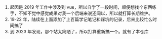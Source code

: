 1. 起因是 2019 年工作中涉及到 vue，所以自学了一段时间，顺便想找个东西练手，不知不觉中感觉成果对我一个后端来说还阔以，所以就打算长期维护。
2. 19-22 年，陆续在上面添加了上百篇学记笔记和踩坑的记录，后来比较忙么时间搞了
3. 到 2023 年发现，那个站太简陋了，所以打算重新搞一个。就有了本仓库

